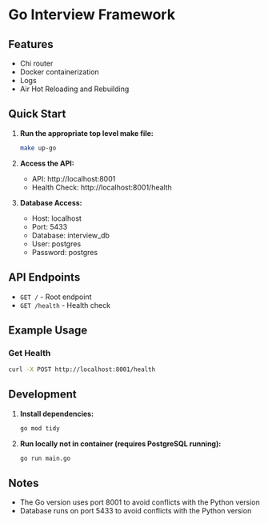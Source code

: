 # Go Interview Framework

## Features

- Chi router
- Docker containerization
- Logs
- Air Hot Reloading and Rebuilding

## Quick Start

1. **Run the appropriate top level make file:**
   ```bash
   make up-go
   ```

2. **Access the API:**
   - API: http://localhost:8001
   - Health Check: http://localhost:8001/health

3. **Database Access:**
   - Host: localhost
   - Port: 5433
   - Database: interview_db
   - User: postgres
   - Password: postgres

## API Endpoints

- `GET /` - Root endpoint 
- `GET /health` - Health check


## Example Usage

### Get Health
```bash
curl -X POST http://localhost:8001/health
```

## Development

1. **Install dependencies:**
   ```bash
   go mod tidy
   ```

2. **Run locally not in container (requires PostgreSQL running):**
   ```bash
   go run main.go
   ```

## Notes

- The Go version uses port 8001 to avoid conflicts with the Python version
- Database runs on port 5433 to avoid conflicts with the Python version
